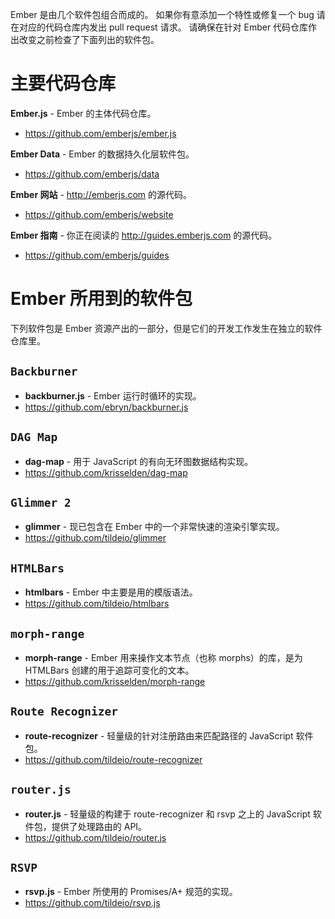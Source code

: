 Ember 是由几个软件包组合而成的。 如果你有意添加一个特性或修复一个 bug 请在对应的代码仓库内发出 pull request 请求。 请确保在针对 Ember 代码仓库作出改变之前检查了下面列出的软件包。

# 主要代码仓库

**Ember.js** - Ember 的主体代码仓库。

* <https://github.com/emberjs/ember.js>

**Ember Data** - Ember 的数据持久化层软件包。

* <https://github.com/emberjs/data>

**Ember 网站** - <http://emberjs.com> 的源代码。

* <https://github.com/emberjs/website>

**Ember 指南** - 你正在阅读的 <http://guides.emberjs.com> 的源代码。

* <https://github.com/emberjs/guides>

# Ember 所用到的软件包

下列软件包是 Ember 资源产出的一部分，但是它们的开发工作发生在独立的软件仓库里。

## `Backburner`

* **backburner.js** - Ember 运行时循环的实现。
* <https://github.com/ebryn/backburner.js>

## `DAG Map`

* **dag-map** - 用于 JavaScript 的有向无环图数据结构实现。
* <https://github.com/krisselden/dag-map>

## `Glimmer 2`

* **glimmer** - 现已包含在 Ember 中的一个非常快速的渲染引擎实现。
* <https://github.com/tildeio/glimmer>

## `HTMLBars`

* **htmlbars** - Ember 中主要是用的模版语法。
* <https://github.com/tildeio/htmlbars>

## `morph-range`

* **morph-range** - Ember 用来操作文本节点（也称 morphs）的库，是为 HTMLBars 创建的用于追踪可变化的文本。
* <https://github.com/krisselden/morph-range>

## `Route Recognizer`

* **route-recognizer** - 轻量级的针对注册路由来匹配路径的 JavaScript 软件包。
* <https://github.com/tildeio/route-recognizer>

## `router.js`

* **router.js** - 轻量级的构建于 route-recognizer 和 rsvp 之上的 JavaScript 软件包，提供了处理路由的 API。
* <https://github.com/tildeio/router.js>

## `RSVP`

* **rsvp.js** - Ember 所使用的 Promises/A+ 规范的实现。
* <https://github.com/tildeio/rsvp.js>
